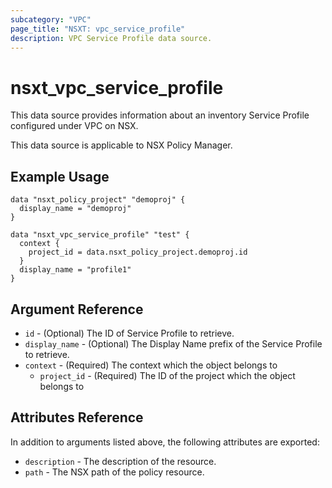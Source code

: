 ```yaml
---
subcategory: "VPC"
page_title: "NSXT: vpc_service_profile"
description: VPC Service Profile data source.
---
```


# nsxt_vpc_service_profile

This data source provides information about an inventory Service Profile configured under VPC on NSX.

This data source is applicable to NSX Policy Manager.

## Example Usage

```hcl
data "nsxt_policy_project" "demoproj" {
  display_name = "demoproj"
}

data "nsxt_vpc_service_profile" "test" {
  context {
    project_id = data.nsxt_policy_project.demoproj.id
  }
  display_name = "profile1"
}
```

## Argument Reference

* `id` - (Optional) The ID of Service Profile to retrieve.
* `display_name` - (Optional) The Display Name prefix of the Service Profile to retrieve.
* `context` - (Required) The context which the object belongs to
  * `project_id` - (Required) The ID of the project which the object belongs to

## Attributes Reference

In addition to arguments listed above, the following attributes are exported:

* `description` - The description of the resource.
* `path` - The NSX path of the policy resource.
